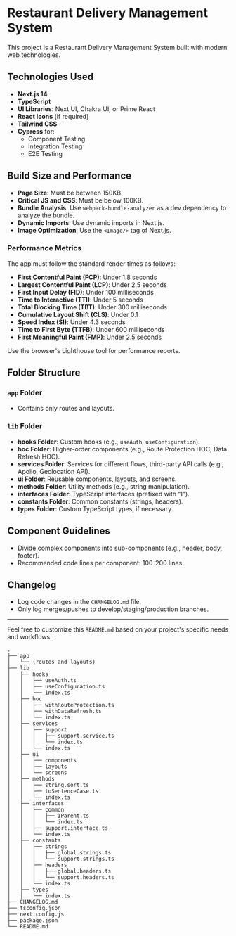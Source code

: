 # Restaurant Delivery Management System

This project is a Restaurant Delivery Management System built with modern web technologies.

## Technologies Used

- **Next.js 14**
- **TypeScript**
- **UI Libraries**: Next UI, Chakra UI, or Prime React
- **React Icons** (if required)
- **Tailwind CSS**
- **Cypress** for:
  - Component Testing
  - Integration Testing
  - E2E Testing

## Build Size and Performance

- **Page Size**: Must be between 150KB.
- **Critical JS and CSS**: Must be below 100KB.
- **Bundle Analysis**: Use `webpack-bundle-analyzer` as a dev dependency to analyze the bundle.
- **Dynamic Imports**: Use dynamic imports in Next.js.
- **Image Optimization**: Use the `<Image/>` tag of Next.js.

### Performance Metrics

The app must follow the standard render times as follows:

- **First Contentful Paint (FCP)**: Under 1.8 seconds
- **Largest Contentful Paint (LCP)**: Under 2.5 seconds
- **First Input Delay (FID)**: Under 100 milliseconds
- **Time to Interactive (TTI)**: Under 5 seconds
- **Total Blocking Time (TBT)**: Under 300 milliseconds
- **Cumulative Layout Shift (CLS)**: Under 0.1
- **Speed Index (SI)**: Under 4.3 seconds
- **Time to First Byte (TTFB)**: Under 600 milliseconds
- **First Meaningful Paint (FMP)**: Under 2.5 seconds

Use the browser's Lighthouse tool for performance reports.

## Folder Structure

### `app` Folder

- Contains only routes and layouts.

### `lib` Folder

- **hooks Folder**: Custom hooks (e.g., `useAuth`, `useConfiguration`).
- **hoc Folder**: Higher-order components (e.g., Route Protection HOC, Data Refresh HOC).
- **services Folder**: Services for different flows, third-party API calls (e.g., Apollo, Geolocation API).
- **ui Folder**: Reusable components, layouts, and screens.
- **methods Folder**: Utility methods (e.g., string manipulation).
- **interfaces Folder**: TypeScript interfaces (prefixed with "I").
- **constants Folder**: Common constants (strings, headers).
- **types Folder**: Custom TypeScript types, if necessary.

## Component Guidelines

- Divide complex components into sub-components (e.g., header, body, footer).
- Recommended code lines per component: 100-200 lines.

## Changelog

- Log code changes in the `CHANGELOG.md` file.
- Only log merges/pushes to develop/staging/production branches.

---

Feel free to customize this `README.md` based on your project's specific needs and workflows.


```plaintext
.
├── app
│   └── (routes and layouts)
├── lib
│   ├── hooks
│   │   ├── useAuth.ts
│   │   ├── useConfiguration.ts
│   │   └── index.ts
│   ├── hoc
│   │   ├── withRouteProtection.ts
│   │   ├── withDataRefresh.ts
│   │   └── index.ts
│   ├── services
│   │   ├── support
│   │   │   ├── support.service.ts
│   │   │   └── index.ts
│   │   └── index.ts
│   ├── ui
│   │   ├── components
│   │   ├── layouts
│   │   └── screens
│   ├── methods
│   │   ├── string.sort.ts
│   │   ├── toSentenceCase.ts
│   │   └── index.ts
│   ├── interfaces
│   │   ├── common
│   │   │   ├── IParent.ts
│   │   │   └── index.ts
│   │   ├── support.interface.ts
│   │   └── index.ts
│   ├── constants
│   │   ├── strings
│   │   │   ├── global.strings.ts
│   │   │   └── support.strings.ts
│   │   ├── headers
│   │   │   ├── global.headers.ts
│   │   │   └── support.headers.ts
│   │   └── index.ts
│   ├── types
│   │   └── index.ts
├── CHANGELOG.md
├── tsconfig.json
├── next.config.js
├── package.json
└── README.md
